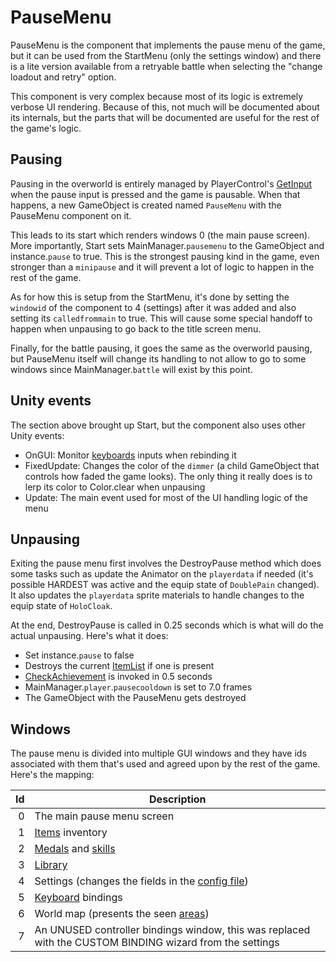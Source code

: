 # PauseMenu
PauseMenu is the component that implements the pause menu of the game, but it can be used from the StartMenu (only the settings window) and there is a lite version available from a retryable battle when selecting the "change loadout and retry" option.

This component is very complex because most of its logic is extremely verbose UI rendering. Because of this, not much will be documented about its internals, but the parts that will be documented are useful for the rest of the game's logic.

## Pausing
Pausing in the overworld is entirely managed by PlayerControl's [GetInput](../../PlayerControl/GetInput.md) when the pause input is pressed and the game is pausable. When that happens, a new GameObject is created named `PauseMenu` with the PauseMenu component on it.

This leads to its start which renders windows 0 (the main pause screen). More importantly, Start sets MainManager.`pausemenu` to the GameObject and instance.`pause` to true. This is the strongest pausing kind in the game, even stronger than a `minipause` and it will prevent a lot of logic to happen in the rest of the game.

As for how this is setup from the StartMenu, it's done by setting the `windowid` of the component to 4 (settings) after it was added and also setting its `calledfrommain` to true. This will cause some special handoff to happen when unpausing to go back to the title screen menu.

Finally, for the battle pausing, it goes the same as the overworld pausing, but PauseMenu itself will change its handling to not allow to go to some windows since MainManager.`battle` will exist by this point.

## Unity events
The section above brought up Start, but the component also uses other Unity events:

- OnGUI: Monitor [keyboards](../../InputIO/Keyboard.md) inputs when rebinding it
- FixedUpdate: Changes the color of the `dimmer` (a child GameObject that controls how faded the game looks). The only thing it really does is to lerp its color to Color.clear when unpausing
- Update: The main event used for most of the UI handling logic of the menu

## Unpausing
Exiting the pause menu first involves the DestroyPause method which does some tasks such as update the Animator on the `playerdata` if needed (it's possible HARDEST was active and the equip state of `DoublePain` changed). It also updates the `playerdata` sprite materials to handle changes to the equip state of `HoloCloak`.

At the end, DestroyPause is called in 0.25 seconds which is what will do the actual unpausing. Here's what it does:

- Set instance.`pause` to false
- Destroys the current [ItemList](../../ItemList/ItemList.md) if one is present
- [CheckAchievement](../../General%20systems/Achievements.md#checkachievement) is invoked in 0.5 seconds
- MainManager.`player`.`pausecooldown` is set to 7.0 frames
- The GameObject with the PauseMenu gets destroyed

## Windows
The pause menu is divided into multiple GUI windows and they have ids associated with them that's used and agreed upon by the rest of the game. Here's the mapping:

|Id|Description|
|-:|-----------|
|0|The main pause menu screen|
|1|[Items](../../Enums%20and%20IDs/Items.md) inventory|
|2|[Medals](../../Enums%20and%20IDs/Medal.md) and [skills](../../Enums%20and%20IDs/Skills.md)|
|3|[Library](../../MainManager/Methods/Library.md#library)|
|4|Settings (changes the fields in the [config file](../../External%20data%20format/Config%20File.md))|
|5|[Keyboard](../../InputIO/Keyboard.md) bindings|
|6|World map (presents the seen [areas](../../Enums%20and%20IDs/librarystuff/Areas.md))|
|7|An UNUSED controller bindings window, this was replaced with the CUSTOM BINDING wizard from the settings|
